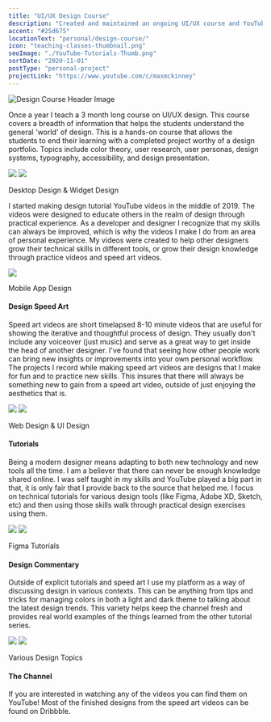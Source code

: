 ```yaml
---
title: "UI/UX Design Course"
description: "Created and maintained an ongoing UI/UX course and YouTube channel with a focus in teaching others design based concepts."
accent: "#25d675"
locationText: "personal/design-course/"
icon: "teaching-classes-thumbnail.png"
seoImage: "./YouTube-Tutorials-Thumb.png"
sortDate: "2020-11-01"
postType: "personal-project"
projectLink: "https://www.youtube.com/c/maxmckinney"
---
```


![Design Course Header Image](YouTube-Tutorials-Thumb.png)

Once a year I teach a 3 month long course on UI/UX design. This course covers a breadth of information that helps the students understand the general 'world' of design. This is a hands-on course that allows the students to end their learning with a completed project worthy of a design portfolio. Topics include color theory, user research, user personas, design systems, typography, accessibility, and design presentation.

<div class="photo-grid-container">
<div class="photo-grid">
<img src="windows-design.png" />
<img src="spotify-design.png"/></div>
</div>
<p class="photo-grid-subtitle">Desktop Design & Widget Design</p>

I started making design tutorial YouTube videos in the middle of 2019. The videos were designed to educate others in the realm of design through practical experience. As a developer and designer I recognize that my skills can always be improved, which is why the videos I make I do from an area of personal experience. My videos were created to help other designers grow their technical skills in different tools, or grow their design knowledge through practice videos and speed art videos.

<div class="photo-container">
<img src="ascalon-design.png" />
</div>
<p class="photo-grid-subtitle">Mobile App Design</p>

#### Design Speed Art
Speed art videos are short timelapsed 8-10 minute videos that are useful for showing the iterative and thoughtful process of design. They usually don't include any voiceover (just music) and serve as a great way to get inside the head of another designer. I've found that seeing how other people work can bring new insights or improvements into your own personal workflow. The projects I record while making speed art videos are designs that I make for fun and to practice new skills. This insures that there will always be something new to gain from a speed art video, outside of just enjoying the aesthetics that is.

<div class="photo-grid-container">
<div class="photo-grid">
<img src="mygarage-mobile.png" />
<img src="privateschool-web.png"/></div>
</div>
<p class="photo-grid-subtitle">Web Design & UI Design</p>

#### Tutorials
Being a modern designer means adapting to both new technology and new tools all the time. I am a believer that there can never be enough knowledge shared online. I was self taught in my skills and YouTube played a big part in that, it is only fair that I provide back to the source that helped me. I focus on technical tutorials for various design tools (like Figma, Adobe XD, Sketch, etc) and then using those skills walk through practical design exercises using them.

<div class="photo-grid-container">
<div class="photo-grid">
<img src="figma-01.png" />
<img src="figma-02.png"/></div>
</div>
<p class="photo-grid-subtitle">Figma Tutorials</p>

#### Design Commentary
Outside of explicit tutorials and speed art I use my platform as a way of discussing design in various contexts. This can be anything from tips and tricks for managing colors in both a light and dark theme to talking about the latest design trends. This variety helps keep the channel fresh and provides real world examples of the things learned from the other tutorial series.

<div class="photo-grid-container">
<div class="photo-grid">
<img src="design-01.png" />
<img src="design-02.png"/></div>
</div>
<p class="photo-grid-subtitle">Various Design Topics</p>

#### The Channel
If you are interested in watching any of the videos you can find them on YouTube! Most of the finished designs from the speed art videos can be found on Dribbble.